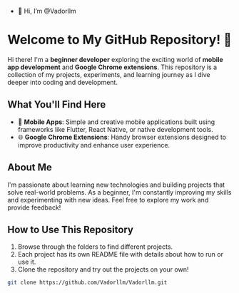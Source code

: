 - 👋 Hi, I’m @Vadorllm
# Welcome to My GitHub Repository! 👋

Hi there! I'm a **beginner developer** exploring the exciting world of **mobile app development** and **Google Chrome extensions**. This repository is a collection of my projects, experiments, and learning journey as I dive deeper into coding and development.

## What You'll Find Here

- 📱 **Mobile Apps**: Simple and creative mobile applications built using frameworks like Flutter, React Native, or native development tools.
- 🌐 **Google Chrome Extensions**: Handy browser extensions designed to improve productivity and enhance user experience.

## About Me

I'm passionate about learning new technologies and building projects that solve real-world problems. As a beginner, I'm constantly improving my skills and experimenting with new ideas. Feel free to explore my work and provide feedback!

## How to Use This Repository

1. Browse through the folders to find different projects.
2. Each project has its own README file with details about how to run or use it.
3. Clone the repository and try out the projects on your own!

```bash
git clone https://github.com/Vadorllm/Vadorllm.git
